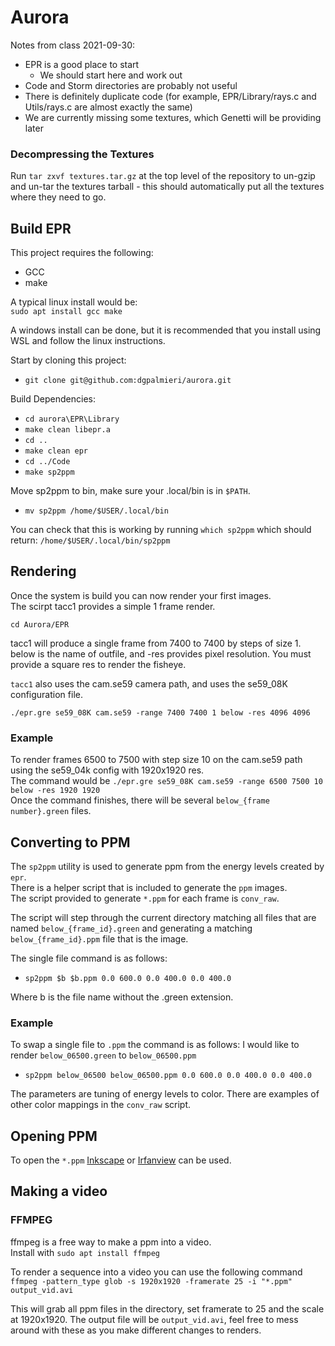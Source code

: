 # Aurora

Notes from class 2021-09-30:

- EPR is a good place to start
  - We should start here and work out
- Code and Storm directories are probably not useful
- There is definitely duplicate code (for example, EPR/Library/rays.c and
Utils/rays.c are almost exactly the same)
- We are currently missing some textures, which Genetti will be providing later

### Decompressing the Textures

Run `tar zxvf textures.tar.gz` at the top level of the repository to un-gzip and un-tar the
textures tarball - this should automatically put all the textures where they need to go.

## Build EPR

This project requires the following:
  - GCC
  - make

A typical linux install would be:  
`sudo apt install gcc make`

A windows install can be done, but it is recommended that you install using WSL and follow the linux instructions.

Start by cloning this project:  
  - `git clone git@github.com:dgpalmieri/aurora.git`

Build Dependencies:  
  - `cd aurora\EPR\Library`
  - `make clean libepr.a`
  - `cd ..`
  - `make clean epr`
  - `cd ../Code`
  - `make sp2ppm`

Move sp2ppm to bin, make sure your .local/bin is in `$PATH`.  
  - `mv sp2ppm /home/$USER/.local/bin`

You can check that this is working by running `which sp2ppm` which should return: `/home/$USER/.local/bin/sp2ppm`

## Rendering

Once the system is build you can now render your first images.  
The scirpt tacc1 provides a simple 1 frame render. 

`cd Aurora/EPR`

tacc1 will produce a single frame from 7400 to 7400 by steps of size 1. below is the name of outfile, and -res provides pixel resolution. You must provide a square res to render the fisheye.    

`tacc1` also uses the cam.se59 camera path, and uses the se59_08K configuration file.

`./epr.gre se59_08K cam.se59 -range 7400 7400 1 below -res 4096 4096`  

### Example

To render frames 6500 to 7500 with step size 10 on the cam.se59 path using the se59_04k config with 1920x1920 res.  
The command would be `./epr.gre se59_08K cam.se59 -range 6500 7500 10 below -res 1920 1920`  
Once the command finishes, there will be several `below_{frame number}.green` files.  

## Converting to PPM

The `sp2ppm` utility is used to generate ppm from the energy levels created by `epr`.  
There is a helper script that is included to generate the `ppm` images.  
The script provided to generate `*.ppm` for each frame is `conv_raw`.  

The script will step through the current directory matching all files that are named `below_{frame_id}.green` and generating a matching `below_{frame_id}.ppm` file that is the image.  

The single file command is as follows:  
 - `sp2ppm $b $b.ppm 0.0 600.0 0.0 400.0 0.0 400.0`

Where b is the file name without the .green extension.  

### Example

To swap a single file to `.ppm` the command is as follows:
I would like to render `below_06500.green` to `below_06500.ppm`    
  - `sp2ppm below_06500 below_06500.ppm 0.0 600.0 0.0 400.0 0.0 400.0`

The parameters are tuning of energy levels to color. There are examples of other color mappings in the `conv_raw` script. 

## Opening PPM

To open the `*.ppm` [Inkscape](https://inkscape.org/) or [Irfanview](https://www.irfanview.com/) can be used.

## Making a video

### FFMPEG

ffmpeg is a free way to make a ppm into a video.  
Install with `sudo apt install ffmpeg`

To render a sequence into a video you can use the following command  
`ffmpeg -pattern_type glob -s 1920x1920 -framerate 25 -i "*.ppm" output_vid.avi`

This will grab all ppm files in the directory, set framerate to 25 and the scale at 1920x1920. The output file will be `output_vid.avi`, feel free to mess around with these as you make different changes to renders.
